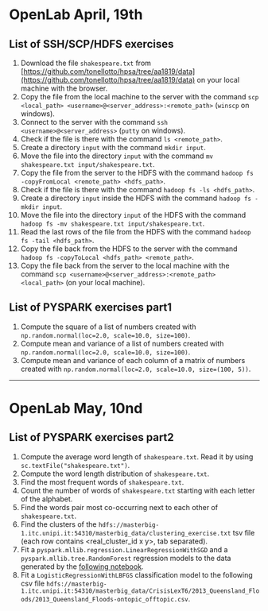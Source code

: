 # OpenLab April, 19th

## List of SSH/SCP/HDFS exercises

1. Download the file ```shakespeare.txt``` from [https://github.com/tonellotto/hpsa/tree/aa1819/data](https://github.com/tonellotto/hpsa/tree/aa1819/data) on your local machine with the browser.
2. Copy the file from the local machine to the server with the command ```scp <local_path> <username>@<server_address>:<remote_path>``` (```winscp``` on windows).
3. Connect to the server with the command ```ssh <username>@<server_address>``` (```putty``` on windows).
4. Check if the file is there with the command ```ls <remote_path>```.
5. Create a directory ```input``` with the command ```mkdir input```.
6. Move the file into the directory ```input``` with the command ```mv shakespeare.txt input/shakespeare.txt```.
7. Copy the file from the server to the HDFS with the command ```hadoop fs -copyFromLocal <remote_path> <hdfs_path>```.
8. Check if the file is there with the command ```hadoop fs -ls <hdfs_path>```.
9. Create a directory ```input``` inside the HDFS with the command ```hadoop fs -mkdir input```.
10. Move the file into the directory ```input``` of the HDFS with the command ```hadoop fs -mv shakespeare.txt input/shakespeare.txt```.
11. Read the last rows of the file from the HDFS with the command ```hadoop fs -tail <hdfs_path>```.
12. Copy the file back from the HDFS to the server with the command ```hadoop fs -copyToLocal <hdfs_path> <remote_path>```.
13. Copy the file back from the server to the local machine with the command ```scp <username>@<server_address>:<remote_path> <local_path>``` (on your local machine).

## List of PYSPARK exercises part1
1. Compute the square of a list of numbers created with ```np.random.normal(loc=2.0, scale=10.0, size=100)```.
2. Compute mean and variance of a list of numbers created with ```np.random.normal(loc=2.0, scale=10.0, size=100)```.
3. Compute mean and variance of each column of a matrix of numbers created with ```np.random.normal(loc=2.0, scale=10.0, size=(100, 5))```.

---

# OpenLab May, 10nd

## List of PYSPARK exercises part2
1. Compute the average word length of ```shakespeare.txt```. Read it by using ```sc.textFile("shakespeare.txt")```.
2. Compute the word length distribution of ```shakespeare.txt```.
3. Find the most frequent words of ```shakespeare.txt```.
4. Count the number of words of ```shakespeare.txt``` starting with each letter of the alphabet.
5. Find the words pair most co-occurring next to each other of ```shakespeare.txt```.
6. Find the clusters of the ```hdfs://masterbig-1.itc.unipi.it:54310/masterbig_data/clustering_exercise.txt``` tsv file (each row contains <real_cluster_id x y>, tab separated).
7. Fit a `pyspark.mllib.regression.LinearRegressionWithSGD` and a `pyspark.mllib.tree.RandomForest` regression models to the data generated by the [following notebook](../exercises/RegressionExercise.ipynb).
8. Fit a `LogisticRegressionWithLBFGS` classification model to the following csv file `hdfs://masterbig-1.itc.unipi.it:54310/masterbig_data/CrisisLexT6/2013_Queensland_Floods/2013_Queensland_Floods-ontopic_offtopic.csv`.
